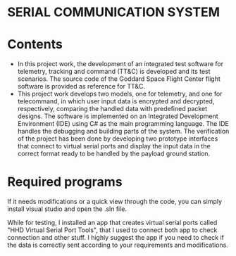 # SERIAL COMMUNICATION SYSTEM

# Contents

- In this project work, the development of an integrated test software for telemetry, tracking and command (TT&C) is developed and its test scenarios. The source code of the Goddard Space Flight Center flight software is provided as reference for TT&C.
- This project work develops two models, one for telemetry, and one for telecommand, in which user input data is encrypted and decrypted, respectively, comparing the handled data with predefined packet designs. The software is implemented on an Integrated Development Environment (IDE) using C# as the main programming language. The IDE handles the debugging and building parts of the system. The verification of the project has been done by developing two prototype interfaces that connect to virtual serial ports and display the input data in the correct format ready to be handled by the payload ground station.

# Required programs

If it needs modifications or a quick view through the code, you can simply install visual studio and open the .sln file.

While for testing, I installed an app that creates virtual serial ports called "HHD Virtual Serial Port Tools", that I used to connect both app to check connection and other stuff. I highly suggest the app if you need to check if the data is correctly sent according to your requirements and modifications.
